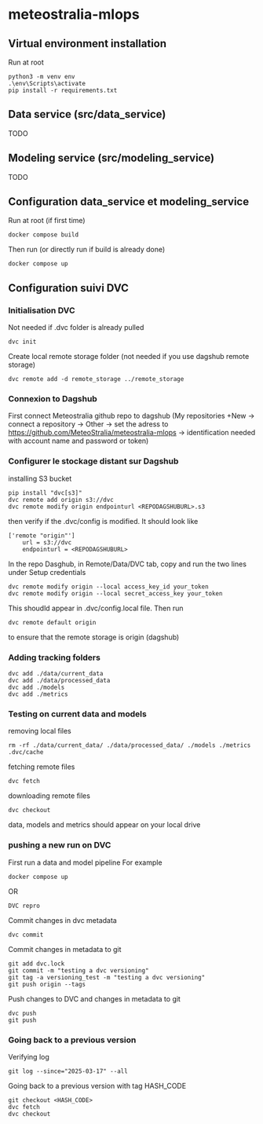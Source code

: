 # meteostralia-mlops

## Virtual environment installation 
Run at root 

```
python3 -m venv env     
.\env\Scripts\activate
pip install -r requirements.txt
```

## Data service (src/data_service)

TODO

## Modeling service (src/modeling_service)

TODO

## Configuration data_service et modeling_service
Run at root (if first time)
```
docker compose build 
```
Then run (or directly run if build is already done)

```
docker compose up
```

## Configuration suivi DVC

### Initialisation DVC
Not needed if .dvc folder is already pulled
```
dvc init
```

Create local remote storage folder (not needed if you use dagshub remote storage)
```
dvc remote add -d remote_storage ../remote_storage
```

### Connexion to Dagshub

First connect Meteostralia github repo to dagshub (My repositories +New -> connect a repository -> Other -> set the adress to https://github.com/MeteoStralia/meteostralia-mlops -> identification needed with account name and password or token)

### Configurer le stockage distant sur Dagshub
installing S3 bucket
```
pip install "dvc[s3]"
dvc remote add origin s3://dvc
dvc remote modify origin endpointurl <REPODAGSHUBURL>.s3
```
then verify if the .dvc/config is modified. It should look like

```
['remote "origin"']
    url = s3://dvc
    endpointurl = <REPODAGSHUBURL>
```

In the repo Dasghub, in Remote/Data/DVC tab, copy and run the two lines under Setup credentials

```
dvc remote modify origin --local access_key_id your_token
dvc remote modify origin --local secret_access_key your_token
```

This shoudld appear in .dvc/config.local file.
Then run 

```
dvc remote default origin
```

to ensure that the remote storage is origin (dagshub)

### Adding tracking folders

```
dvc add ./data/current_data
dvc add ./data/processed_data
dvc add ./models 
dvc add ./metrics
```

### Testing on current data and models

removing local files
```
rm -rf ./data/current_data/ ./data/processed_data/ ./models ./metrics .dvc/cache
```

fetching remote files
```
dvc fetch 
```

downloading remote files
```
dvc checkout
```

data, models and metrics should appear on your local drive

### pushing a new run on DVC
First run a data and model pipeline
For example
```
docker compose up
```
OR
```
DVC repro
```

Commit changes in dvc metadata 
```
dvc commit
```

Commit changes in metadata to git
```
git add dvc.lock
git commit -m "testing a dvc versioning"
git tag -a versioning_test -m "testing a dvc versioning"
git push origin --tags
```

Push changes to DVC and changes in metadata to git
```
dvc push
git push
```

### Going back to a previous version
Verifying log 
```
git log --since="2025-03-17" --all
```

Going back to a previous version with tag HASH_CODE 
```
git checkout <HASH_CODE>
dvc fetch
dvc checkout
```
